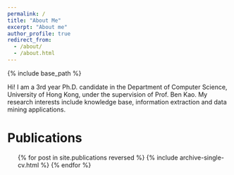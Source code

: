 ```yaml
---
permalink: /
title: "About Me"
excerpt: "About me"
author_profile: true
redirect_from: 
  - /about/
  - /about.html
---
```


{% include base_path %}

Hi! I am a 3rd year Ph.D. candidate in the Department of Computer Science, University of Hong Kong, under the supervision of Prof. Ben Kao. My research interests include knowledge base, information extraction and data mining applications.

Publications
======
  <ul>{% for post in site.publications reversed %}
	{% include archive-single-cv.html %}
  {% endfor %}</ul>
